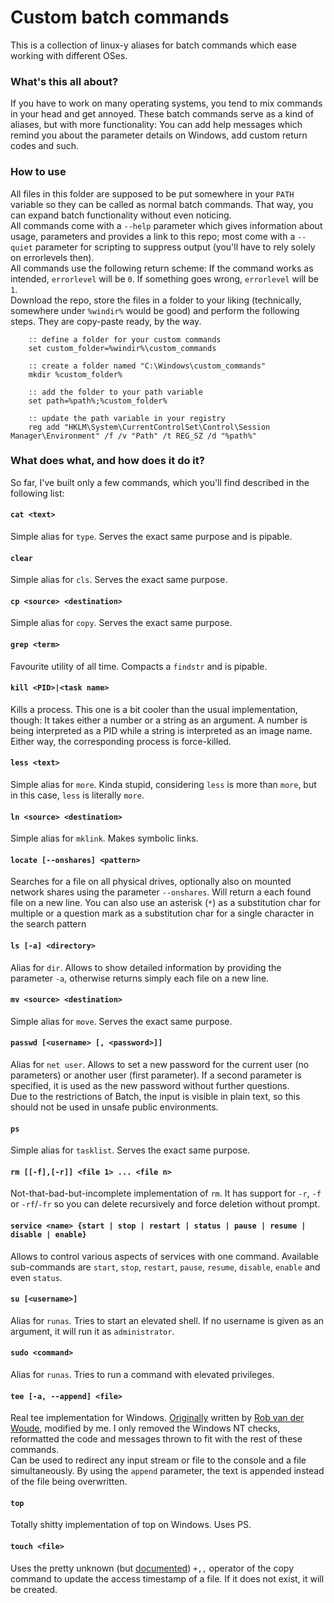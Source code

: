 # Custom batch commands
This is a collection of linux-y aliases for batch commands which ease working with different OSes.  

### What's this all about?
If you have to work on many operating systems, you tend to mix commands in your head and get annoyed. These batch commands serve as a kind of aliases, but with more functionality: You can add help messages which remind you about the parameter details on Windows, add custom return codes and such.

### How to use
All files in this folder are supposed to be put somewhere in your `PATH` variable so they can be called as normal batch commands. That way, you can expand batch functionality without even noticing.  
All commands come with a `--help` parameter which gives information about usage, parameters and provides a link to this repo; most come with a `--quiet` parameter for scripting to suppress output (you'll have to rely solely on errorlevels then).    
All commands use the following return scheme: If the command works as intended, `errorlevel` will be `0`. If something goes wrong, `errorlevel` will be `1`.  
Download the repo, store the files in a folder to your liking (technically, somewhere under `%windir%` would be good) and perform the following steps. They are copy-paste ready, by the way.

```batchfile
    :: define a folder for your custom commands
    set custom_folder=%windir%\custom_commands
    
    :: create a folder named "C:\Windows\custom_commands"
    mkdir %custom_folder%
    
    :: add the folder to your path variable
    set path=%path%;%custom_folder%
    
    :: update the path variable in your registry
    reg add "HKLM\System\CurrentControlSet\Control\Session Manager\Environment" /f /v "Path" /t REG_SZ /d "%path%"
```



### What does what, and how does it do it?
So far, I've built only a few commands, which you'll find described in the following list:

#### `cat <text>`
Simple alias for `type`. Serves the exact same purpose and is pipable.

#### `clear`
Simple alias for `cls`. Serves the exact same purpose.

#### `cp <source> <destination>`
Simple alias for `copy`. Serves the exact same purpose.

#### `grep <term>`
Favourite utility of all time. Compacts a `findstr` and is pipable.

#### `kill <PID>|<task name>`
Kills a process. This one is a bit cooler than the usual implementation, though: It takes either a number or a string as an argument. A number is being interpreted as a PID while a string is interpreted as an image name. Either way, the corresponding process is force-killed.

#### `less <text>`
Simple alias for `more`. Kinda stupid, considering `less` is more than `more`, but in this case, `less` is literally `more`.

#### `ln <source> <destination>`
Simple alias for `mklink`. Makes symbolic links.

#### `locate [--onshares] <pattern>`
Searches for a file on all physical drives, optionally also on mounted network shares using the parameter `--onshares`.
Will return a each found file on a new line. You can also use an asterisk (`*`) as a substitution char for multiple or a question mark as a substitution char for a single character in the search pattern  

#### `ls [-a] <directory>`
Alias for `dir`. Allows to show detailed information by providing the parameter `-a`, otherwise returns simply each file on a new line.

#### `mv <source> <destination>`
Simple alias for `move`. Serves the exact same purpose.

#### `passwd [<username> [, <password>]]`
Alias for `net user`. Allows to set a new password for the current user (no parameters) or another user (first parameter). If a second parameter is specified, it is used as the new password without further questions.  
Due to the restrictions of Batch, the input is visible in plain text, so this should not be used in unsafe public environments.

#### `ps`
Simple alias for `tasklist`. Serves the exact same purpose.

#### `rm [[-f],[-r]] <file 1> ... <file n>`
Not-that-bad-but-incomplete implementation of `rm`. It has support for `-r`, `-f` or `-rf`/`-fr` so you can delete recursively and force deletion without prompt.

#### `service <name> {start | stop | restart | status | pause | resume | disable | enable}`
Allows to control various aspects of services with one command. Available sub-commands are `start`, `stop`, `restart`, `pause`, `resume`, `disable`, `enable` and even `status`. 

#### `su [<username>]`
Alias for `runas`. Tries to start an elevated shell. If no username is given as an argument, it will run it as `administrator`.

#### `sudo <command>`
Alias for `runas`. Tries to run a command with elevated privileges.

#### `tee [-a, --append] <file>`
Real tee implementation for Windows. [Originally](http://www.robvanderwoude.com/unixports.php#TEE) written by [Rob van der Woude](http://www.robvanderwoude.com), modified by me. I only removed the Windows NT checks, reformatted the code and messages thrown to fit with the rest of these commands.  
Can be used to redirect any input stream or file to the console and a file simultaneously. By using the `append` parameter, the text is appended instead of the file being overwritten.

#### `top`
Totally shitty implementation of top on Windows. Uses PS.

#### `touch <file>`
Uses the pretty unknown (but [documented](https://technet.microsoft.com/en-us/library/bb490886.aspx)) `+,,` operator of the copy command to update the access timestamp of a file. If it does not exist, it will be created.


<br>
<br>
